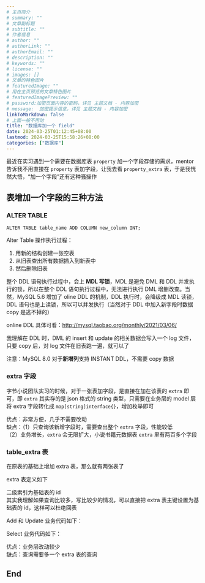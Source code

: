 ```yaml
---
# 主页简介
# summary: ""
# 文章副标题
# subtitle: ""
# 作者信息
# author: ""
# authorLink: ""
# authorEmail: ""
# description: ""
# keywords: ""
# license: ""
# images: []
# 文章的特色图片
# featuredImage: ""
# 用在主页预览的文章特色图片
# featuredImagePreview: ""
# password:加密页面内容的密码，详见 主题文档 - 内容加密
# message:  加密提示信息，详见 主题文档 - 内容加密
linkToMarkdown: false
# 上面一般不用动
title: "数据库加一个 field"
date: 2024-03-25T01:12:45+08:00
lastmod: 2024-03-25T15:58:26+08:00
categories: ["数据库"]
---
```


最近在实习遇到一个需要在数据库表 `property` 加一个字段存储的需求，mentor 告诉我不用直接在 `property` 表加字段，让我去看 `property_extra` 表，于是我恍然大悟，“加一个字段”还有这种骚操作 

## 表增加一个字段的三种方法

### ALTER TABLE

`ALTER TABLE table_name ADD COLUMN new_column INT;`

Alter Table 操作执行过程：

1. 用新的结构创建一张空表
2. 从旧表查出所有数据插入到新表中
3. 然后删除旧表

整个 DDL 语句执行过程中，会上 **MDL 写锁**，MDL 是避免 DML 和 DDL 并发执行的锁，所以在整个 DDL 语句执行过程中，无法进行执行 DML 增删改查。当然，MySQL 5.6 增加了 oline DDL 的机制，DDL 执行时，会降级成 MDL 读锁，DDL 语句也是上读锁，所以可以并发执行（当然对于 DDL 中加入新字段时数据 copy 是逃不掉的）

online DDL 具体可看：http://mysql.taobao.org/monthly/2021/03/06/

我理解在 DDL 时，DML 的 insert 和 update 的相关数据会写入一个 log 文件，只要 copy 后，对 log 文件在旧表跑一遍，就可以了

注意：MySQL 8.0 对于**新增列**支持 INSTANT DDL，不需要 copy 数据

### extra 字段

字节小说团队实习的时候，对于一张表加字段，是直接在加在该表的 `extra` 即可，即 `extra` 其实存的是 json 格式的 string 类型，只需要在业务层的 model 层将 extra 字段转化成 `map[string]interface{}`，增加枚举即可

优点：非常方便，几乎不需要改动   
缺点：（1）只查询该新增字段时，需要查出整个 `extra` 字段，性能较低  
     （2）业务增长，`extra` 会无限扩大，小说书籍元数据表 `extra` 里有两百多个字段

### table_extra 表

在原表的基础上增加 extra 表，那么就有两张表了

extra 表定义如下


二级索引为基础表的 id  
其实我理解如果查询比较多，写比较少的情况，可以直接把 extra 表主键设置为基础表的 id，这样可以杜绝回表

Add 和 Update 业务代码如下：



Select 业务代码如下：


优点：业务层改动较少  
缺点：查询需要多一个 extra 表的查询

## End
